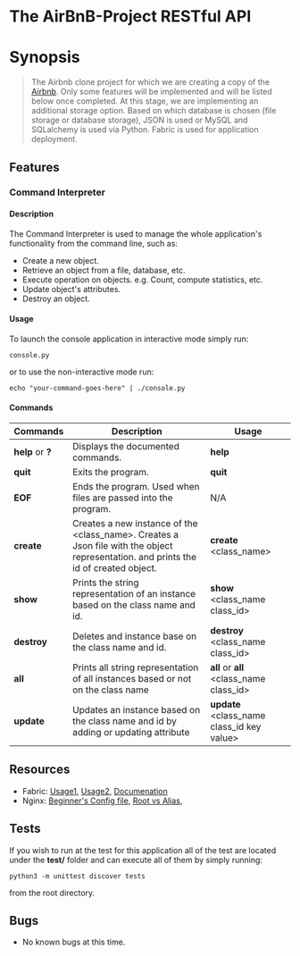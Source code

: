 # The AirBnB-Project RESTful API

# Synopsis

> The Airbnb clone project for which we are creating a copy of the [Airbnb](https://www.airbnb.com/).
> Only some features will be implemented and will be listed below once completed.
> At this stage, we are implementing an additional storage option. Based on which 
> database is chosen (file storage or database storage), JSON is used or
> MySQL and SQLalchemy is used via Python. Fabric is used for application deployment.


## Features

### Command Interpreter

#### Description

The Command Interpreter is used to manage the whole application's functionality from the command line, such as:
+ Create a new object.
+ Retrieve an object from a file, database, etc.
+ Execute operation on objects. e.g. Count, compute statistics, etc.
+ Update object's attributes.
+ Destroy an object.

#### Usage

To launch the console application in interactive mode simply run:

```console.py ```

or to use the non-interactive mode run:

```echo "your-command-goes-here" | ./console.py ```

#### Commands

Commands | Description | Usage
-------- | ----------- |-------- |
**help** or **?**| Displays the documented commands. | **help**
**quit**     | Exits the program. | **quit**
**EOF**      | Ends the program. Used when files are passed into the program. | N/A
**create**  | Creates a new instance of the \<class_name\>. Creates a Json file with the object representation. and prints the id of created object. | **create** \<class_name\>
**show**    | Prints the string representation of an instance based on the class name and id. | **show** \<class_name class_id\>
**destroy** | Deletes and instance base on the class name and id. | **destroy** \<class_name class_id\>
**all** | Prints all string representation of all instances based or not on the class name | **all** or **all** \<class_name class_id\>
**update** | Updates an instance based on the class name and id by adding or updating attribute | **update** \<class_name class_id key value\>

## Resources
* Fabric: [Usage1](https://www.digitalocean.com/community/tutorials/how-to-use-fabric-to-automate-administration-tasks-and-deployments), [Usage2](https://www.pythonforbeginners.com/systems-programming/how-to-use-fabric-in-python), [Documenation](http://www.fabfile.org/)
* Nginx: [Beginner's Config file](http://nginx.org/en/docs/beginners_guide.html), [Root vs Alias](https://blog.heitorsilva.com/en/nginx/diferenca-entre-root-e-alias-do-nginx/), 

## Tests

If you wish to run at the test for this application all of the test are located
under the **test/** folder and can execute all of them by simply running:

```python3 -m unittest discover tests ```

from the root directory.

## Bugs

+ No known bugs at this time.
